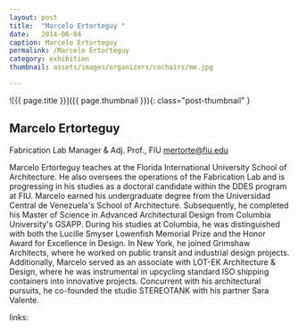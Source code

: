 ```yaml
---
layout: post
title:  "Marcelo Ertorteguy "
date:   2014-06-04
caption: Marcelo Ertorteguy
permalink: /Marcelo Ertorteguy
category: exhibition
thumbnail: assets/images/organizers/cochairs/me.jpg

---
```

![{{ page.title }}]({{ page.thumbnail }}){: class="post-thumbnail" }

## Marcelo Ertorteguy
Fabrication Lab Manager & Adj. Prof., FIU
mertorte@fiu.edu

Marcelo Ertorteguy teaches at the Florida International University School of Architecture. He also oversees the operations of the Fabrication Lab and is progressing in his studies as a doctoral candidate within the DDES program at FIU. Marcelo earned his undergraduate degree from the Universidad Central de Venezuela's School of Architecture. Subsequently, he completed his Master of Science in Advanced Architectural Design from Columbia University's GSAPP. During his studies at Columbia, he was distinguished with both the Lucille Smyser Lowenfish Memorial Prize and the Honor Award for Excellence in Design. In New York, he joined Grimshaw Architects, where he worked on public transit and industrial design projects. Additionally, Marcelo served as an associate with LOT-EK Architecture & Design, where he was instrumental in upcycling standard ISO shipping containers into innovative projects. Concurrent with his architectural pursuits, he co-founded the studio STEREOTANK with his partner Sara Valente.

links:
